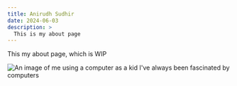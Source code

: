 ```yaml
---
title: Anirudh Sudhir
date: 2024-06-03
description: >
  This is my about page
---
```


This my about page, which is WIP

![An image of me using a computer as a kid](/static/images/me.jpg)
I've always been fascinated by computers
